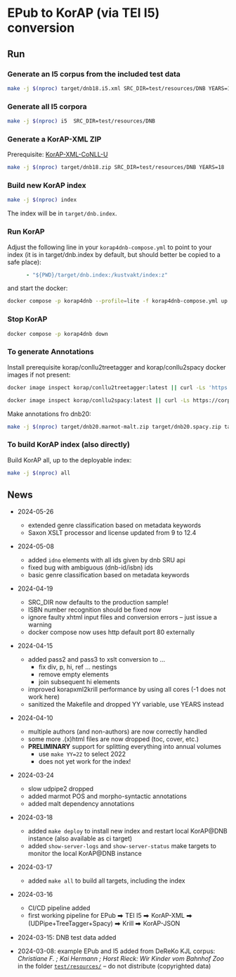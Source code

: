 # EPub to KorAP (via TEI I5) conversion

## Run

### Generate an I5 corpus from the included test data

```bash
make -j $(nproc) target/dnb18.i5.xml SRC_DIR=test/resources/DNB YEARS=18
```

### Generate all I5 corpora

```bash
make -j $(nproc) i5  SRC_DIR=test/resources/DNB
```

### Generate a KorAP-XML ZIP

Prerequisite: [KorAP-XML-CoNLL-U](https://github.com/KorAP/KorAP-XML-CoNLL-U)

```bash
make -j $(nproc) target/dnb18.zip SRC_DIR=test/resources/DNB YEARS=18
```

### Build new KorAP index

```bash
make -j $(nproc) index
```

The index will be in `target/dnb.index`.

### Run KorAP

Adjust the following line in your `korap4dnb-compose.yml` to point to your index (it is in target/dnb.index by default, but should better be copied to a safe place):

```yml
      - "${PWD}/target/dnb.index:/kustvakt/index:z"
```

and start the docker:

```bash
docker compose -p korap4dnb --profile=lite -f korap4dnb-compose.yml up -d
```

### Stop KorAP

```bash
docker compose -p korap4dnb down
```

### To generate Annotations

Install prerequisite korap/conllu2treetagger and korap/conllu2spacy docker images if not present:

```bash
docker image inspect korap/conllu2treetagger:latest || curl -Ls 'https://gitlab.ids-mannheim.de/KorAP/CoNLL-U-Treetagger/-/jobs/artifacts/master/raw/conllu2treetagger.xz?job=build-docker-image' | docker load

docker image inspect korap/conllu2spacy:latest || curl -Ls https://corpora.ids-mannheim.de/tools/conllu2spacy.tar.xz | docker load
```

Make annotations fro dnb20:

```bash
make -j $(nproc) target/dnb20.marmot-malt.zip target/dnb20.spacy.zip target/dnb20.tree_tagger.zip
```

### To build KorAP index (also directly)

Build KorAP all, up to the deployable index:

```bash
make -j $(nproc) all
```

## News

* 2024-05-26
  * extended genre classification based on metadata keywords
  * Saxon XSLT processor and license updated from 9 to 12.4

* 2024-05-08
  * added `idno` elements with all ids given by dnb SRU api
  * fixed bug with ambiguous (dnb-id/isbn) ids
  * basic genre classification based on metadata keywords

* 2024-04-19
  * SRC_DIR now defaults to the production sample!
  * ISBN number recognition should be fixed now
  * ignore faulty xhtml input files and conversion errors – just issue a warning
  * docker compose now uses http default port 80 externally

* 2024-04-15
  * added pass2 and pass3 to xslt conversion to …
    * fix div, p, hi, ref … nestings
    * remove empty elements
    * join subsequent hi elements
  * improved korapxml2krill performance by using all cores (-1 does not work here)
  * sanitized the Makefile and dropped YY variable, use YEARS instead

* 2024-04-10
  * multiple authors (and non-authors) are now correctly handled
  * some more .(x)html files are now dropped (toc, cover, etc.)
  * **PRELIMINARY** support for splitting everything into annual volumes
    * use `make YY=22` to select 2022
    * does not yet work for the index!

* 2024-03-24
  * slow udpipe2 dropped
  * added marmot POS and morpho-syntactic annotations
  * added malt dependency annotations

* 2024-03-18
  * added `make deploy` to install new index and restart local KorAP@DNB instance (also available as ci target)
  * added `show-server-logs` and `show-server-status` make targets to monitor the local KorAP@DNB instance

* 2024-03-17
  * added `make all` to build all targets, including the index

* 2024-03-16
  * CI/CD pipeline added
  * first working pipeline for EPub ⮕ TEI I5 ⮕ KorAP-XML ⮕ (UDPipe+TreeTagger+Spacy) ⮕ Krill ⮕ KorAP-JSON

* 2024-03-15: DNB test data added

* 2024-03-08: example EPub and I5 added from DeReKo KJL corpus: *Christiane F. ; Kai Hermann ; Horst Rieck: Wir Kinder vom Bahnhof Zoo* in the folder [`test/resources/`](./test/resources/)  – do not distribute (copyrighted data)
